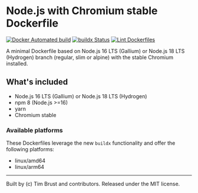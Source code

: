# Node.js with Chromium stable Dockerfile

[![Docker Automated build](https://img.shields.io/docker/automated/timbru31/node-chrome.svg)](https://hub.docker.com/r/timbru31/node-chrome/)
[![buildx Status](https://github.com/timbru31/docker-node-chrome/workflows/buildx/badge.svg)](https://github.com/timbru31/docker-node-chrome/actions?query=workflow%3Abuildx)
[![Lint Dockerfiles](https://github.com/timbru31/docker-node-chrome/workflows/Lint%20Dockerfiles/badge.svg)](https://github.com/timbru31/docker-node-chrome/actions?query=workflow%3A%22Lint+Dockerfiles%22)

A minimal Dockerfile based on Node.js 16 LTS (Gallium) or Node.js 18 LTS (Hydrogen) branch (regular, slim or alpine) with the stable Chromium installed.

## What's included

- Node.js 16 LTS (Gallium) or Node.js 18 LTS (Hydrogen)
- npm 8 (Node.js >=16)
- yarn
- Chromium stable

### Available platforms

These Dockerfiles leverage the new `buildx` functionality and offer the following platforms:

- linux/amd64
- linux/arm64

---

Built by (c) Tim Brust and contributors. Released under the MIT license.

